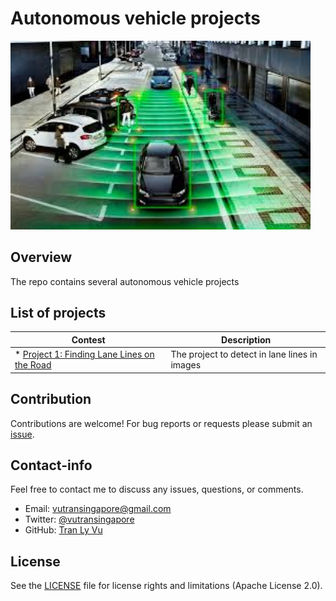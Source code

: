 # **Autonomous vehicle projects**

<img src="img/self-driving-car.jpg" width="480" alt="Combined Image" />

Overview
---
The repo contains several autonomous vehicle projects

List of projects
---
Contest| Description
-------|------------
*  [Project 1: Finding Lane Lines on the Road](https://github.com/tranlyvu/self-driving-car-projects/tree/master/Finding%20Lane%20Lines) | The project to detect in lane lines in images

Contribution
---
Contributions are welcome! For bug reports or requests please submit an [issue](https://github.com/tranlyvu/autonomous-vehicle-projects/issues).

Contact-info
---
Feel free to contact me to discuss any issues, questions, or comments.
*  Email: vutransingapore@gmail.com
*  Twitter: [@vutransingapore](https://twitter.com/vutransingapore)
*  GitHub: [Tran Ly Vu](https://github.com/tranlyvu)

License
---
See the [LICENSE](https://github.com/tranlyvu/autonomous-vehicle-projects/blob/master/LICENSE) file for license rights and limitations (Apache License 2.0).